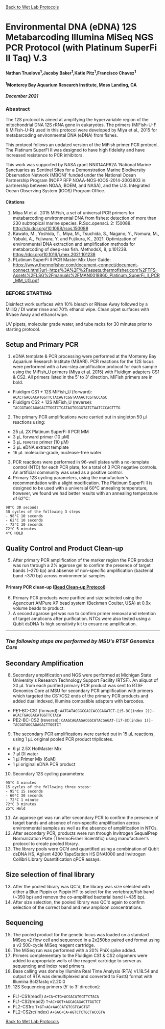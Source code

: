 [Back to Wet Lab Protocols](MBARI_wet_lab.md)

# Environmental DNA (eDNA) 12S Metabarcoding Illumina MiSeq NGS PCR Protocol (with Platinum SuperFi II Taq) V.3

#### Nathan Truelove<sup>1</sup>,Jacoby Baker<sup>1</sup>,Katie Pitz<sup>1</sup>,Francisco Chavez<sup>1</sup>
#### <sup>1</sup>Monterey Bay Aquarium Research Institute, Moss Landing, CA
##### December 2021

### Abastract
The 12S protocol is aimed at amplifying the hypervariable region of the mitochondrial DNA 12S rRNA gene in eukaryotes. The primers (MiFish-U-F & MiFish-U-R) used in this protocol were developed by Miya et al., 2015 for metabarcoding environmental DNA (eDNA) from fishes. 

This protocol follows an updated version of the MiFish primer PCR protocol. The Platinum SuperFi II was designed to have high fideleity and have increased resistence to PCR inhibitors.

This work was supported by NASA grant NNX14AP62A ‘National Marine Sanctuaries as Sentinel Sites for a Demonstration Marine Biodiversity Observation Network (MBON)’ funded under the National Ocean Partnership Program (NOPP RFP NOAA-NOS-IOOS-2014-2003803 in partnership between NOAA, BOEM, and NASA), and the U.S. Integrated Ocean Observing System (IOOS) Program Office.

#### Citations
1. Miya M et al. 2015 MiFish, a set of universal PCR primers for metabarcoding environmental DNA from fishes: detection of more than 230 subtropical marine species. R.Soc.opensci. 2: 150088. http://dx.doi.org/10.1098/rsos.150088
2. Kawato, M., Yoshida, T., Miya, M., Tsuchida, S., Nagano, Y., Nomura, M., Yabuki, A., Fujiwara, Y. and Fujikura, K., 2021. Optimization of environmental DNA extraction and amplification methods for metabarcoding of deep-sea fish. MethodsX, 8, p.101238. https://doi.org/10.1016/j.mex.2021.101238 
3. PLatinum SuperFi II PCR Master Mix User Guide: https://www.thermofisher.com/document-connect/document-connect.html?url=https%3A%2F%2Fassets.thermofisher.com%2FTFS-Assets%2FLSG%2Fmanuals%2FMAN0018860_Platinum_SuperFi_II_PCR_MM_UG.pdf

### BEFORE STARTING
Disinfect work surfaces with 10% bleach or RNase Away followed by a MilliQ / DI water rinse and 70% ethanol wipe. Clean pipet surfaces with RNase Away and ethanol wipe.

UV pipets, molecular grade water, and tube racks for 30 minutes prior to starting protocol.

## Setup and Primary PCR
1. eDNA template & PCR processing were performed at the Monterey Bay Aquarium Research Institute (MBARI).
    PCR reactions for the 12S locus were performed with a two-step amplification protocol for each sample using the MiFish_U primers (Miya et al. 2015) with Fluidigm adapters CS1 & CS2.
    All primers listed in the 5’ to 3’ direction. MiFish primers are in bold.
 - Fluidigm CS1 + 12S MiFish_U (forward): `ACACTGACGACATGGTTCTACAGTCGGTAAAACTCGTGCCAGC`
 - Fluidigm CS2 + 12S MiFish_U (reverse): `TACGGTAGCAGAGACTTGGTCTCATAGTGGGGTATCTAATCCCAGTTTG`
2. The primary PCR amplifications were carried out in singleton 50 μl reactions using:
 - 25 μL 2X Platinum SuperFi II PCR MM
 - 3 μL forward primer (10 μM)
 - 3 μL reverse primer (10 μM)
 - 3 μL eDNA extract template 
 - 16 μL molecular-grade, nuclease-free water

3. PCR reactions were performed in 96-well plates with a no-template control (NTC) for each PCR plate, for a total of 3 PCR negative controls. An artificial community was used as a positive control.
4. Primary 12S cycling parameters, using the manufactuer's recommendation with a slight modification. The Platinum SuperFi II is designed to be used with a universial 60°C annealing temperature, however, we found we had better results with an annealing temperature of 62°C:
 
 ```
 98°C 30 seconds
 38 cycles of the following 3 steps
 - 98°C 10 seconds
 - 62°C 10 seconds
 - 72°C 30 seconds
 72°C 5 minutes
 4°C HOLD
 ```
 
## Quality Control and Product Clean-up
5. After primary PCR amplification of the marker region the PCR product was run through a 2% agarose gel to confirm the presence of target bands (~270 bp) and absense of non-specific amplification (bacterial band ~370 bp) across environmental samples.
#### Primary PCR clean-up ([Bead Clean-up Protocol](Bead_cleanup.md))
6. Primary PCR products were purified and size selected using the Agencourt AMPure XP bead system (Beckman Coulter, USA) at 0.9x volume beads to product.
7. A second agarose gel was run to confirm primer removal and retention of target amplicons after purification. NTCs were also tested using a Qubit dsDNA 1x high sensitivity kit to ensure no amplification.

_______________________________________________________________________
### _The following steps are performed by MSU's RTSF Genomics Core_
## Secondary Amplification
8. Secondary amplification and NGS were performed at Michigan State University's Research Technology Support Facility (RTSF).
    An aliquot of 20 μL from each purified primary PCR product was sent to RTSF Genomics Core at MSU for secondary PCR amplification with primers which targeted the CS1/CS2 ends of the primary PCR products and added dual indexed, Illumina compatible adapters with barcodes. 
 - PE1-BC-CS1 (forward): `AATGATACGGCGACCACCGAGATCT-[i5-BC(index 2)]-ACACTGACGACATGGTTCTACA`
 - PE2-BC-CS2 (reverse): `CAAGCAGAAGACGGCATACGAGAT-[i7-BC(index 1)]-TACGGTAGCAGAGACTTGGTCT`
9. The secondary PCR amplifications were carried out in 15 μL reactions, using 1 μL original pooled PCR product triplicates.
 - 6 μl 2.5X HotMaster Mix
 - 7 μl DI water
 - 1 μl Primer Mix (6uM)
 - 1 μl original eDNA PCR product
10. Secondary 12S cycling parameters:
 ```
 95°C 3 minutes
 15 cycles of the following three steps:
 - 95°C 15 seconds
 - 60°C 30 seconds
 - 72°C 1 minute
 72°C 3 minutes
 25°C Hold
 ```

11. An agarose gel was run after secondary PCR to confirm the presence of target bands and absence of non-specific amplification across environmental samples as well as the absence of amplification in NTCs.
12. After secondary PCR, products were run through Invitrogen SequalPrep Normalization Plate (ThermoFisher Scientific) using manufacturer's protocol to create pooled library.
13. The library pools were QC’d and quantified using a combination of Qubit dsDNA HS, Agilent 4200 TapeStation HS DNA1000 and Invitrogen Collibri Library Quantification qPCR assays.

## Size selection of final library
13. After the pooled library was QC'd, the library was size selected with either a Blue Pippin or Pippin HT to select for the vertebrate/fish band (~350 bp) and remove the co-amplified bacterial band (~435 bp).
14. After size selection, the pooled library was QC'd again to confirm selection of the correct band and new amplicon concentrations.

## Sequencing
15. The pooled product for the genetic locus was loaded on a standard MiSeq v2 flow cell and sequenced in a 2x250bp paired end format using a v2 500-cycle MiSeq reagent cartridge.
16. The MiSeq run was performed with a 20% PhiX spike added.
17. Primers complementary to the Fluidigm CS1 & CS2 oligomers were added to appropriate wells of the reagent cartridge to server as sequencing and index read primers.
18. Base calling was done by Illumina Real Time Analysis (RTA) v1.18.54 and output of RTA was demultiplexed and converted to FastQ format with Illumina Bcl2fastq v2.20.0 
19. 12S Sequencing primers (5’ to 3’ direction):
 - FL1-CS1(read1)	`A+CA+CTG+ACGACATGGTTCTACA`
 - FL1-CS2(read2)	`T+AC+GGT+AGCAGAGACTTGGTCT`
 - FL2-CS1rc		`T+GT+AG+AACCATGTCGTCAGTGT`
 - FL2-CS2rc(index)	`A+GAC+CA+AGTCTCTGCTACCGTA`

[Back to Wet Lab Protocols](MBARI_wet_lab.md)



